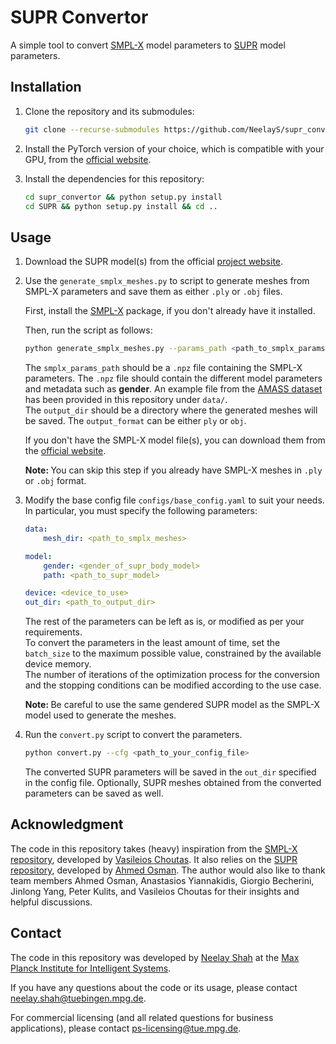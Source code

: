 # SUPR Convertor

A simple tool to convert [SMPL-X](https://smpl-x.is.tue.mpg.de/) model parameters to [SUPR](https://supr.is.tue.mpg.de/) model parameters.

## Installation

1. Clone the repository and its submodules:

    ```bash
    git clone --recurse-submodules https://github.com/NeelayS/supr_convertor.git
    ```

2. Install the PyTorch version of your choice, which is compatible with your GPU, from the [official website](https://pytorch.org/).

3. Install the dependencies for this repository:

    ```bash
    cd supr_convertor && python setup.py install
    cd SUPR && python setup.py install && cd ..
    ```

## Usage

1. Download the SUPR model(s) from the official [project website](https://supr.is.tue.mpg.de/).

2. Use the `generate_smplx_meshes.py` to script to generate meshes from SMPL-X parameters and save them as either `.ply` or `.obj` files.

    First, install the [SMPL-X](https://github.com/vchoutas/smplx) package, if you don't already have it installed. <br>

    Then, run the script as follows:

    ```bash
    python generate_smplx_meshes.py --params_path <path_to_smplx_params> --model_path <path_to_smplx_model> --output_dir <path_to_output_dir> --output_format <ply/obj>
    ```
    The `smplx_params_path` should be a `.npz` file containing the SMPL-X parameters. The `.npz` file should contain the different model parameters and metadata such as <b>gender</b>. An example file from the [AMASS dataset](https://amass.is.tue.mpg.de/) has been provided in this repository under `data/`. <br>
    The `output_dir` should be a directory where the generated meshes will be saved. The `output_format` can be either `ply` or `obj`.

    If you don't have the SMPL-X model file(s), you can download them from the [official website](https://smpl-x.is.tue.mpg.de/). <br>

    <b> Note: </b> You can skip this step if you already have SMPL-X meshes in `.ply` or `.obj` format.

3. Modify the base config file `configs/base_config.yaml` to suit your needs. In particular, you must specify the following parameters:

    ```yaml
    data:
        mesh_dir: <path_to_smplx_meshes>

    model:
        gender: <gender_of_supr_body_model>
        path: <path_to_supr_model>

    device: <device_to_use>
    out_dir: <path_to_output_dir>
    ```
    The rest of the parameters can be left as is, or modified as per your requirements. <br> 
    To convert the parameters in the least amount of time, set the `batch_size` to the maximum possible value, constrained by the available device memory. <br>
    The number of iterations of the optimization process for the conversion and the stopping conditions can be modified according to the use case. <br>

    <b> Note: </b> Be careful to use the same gendered SUPR model as the SMPL-X model used to generate the meshes.

4. Run the `convert.py` script to convert the parameters.

    ```bash
    python convert.py --cfg <path_to_your_config_file>
    ```

    The converted SUPR parameters will be saved in the `out_dir` specified in the config file. Optionally, SUPR meshes obtained from the converted parameters can be saved as well.

## Acknowledgment

The code in this repository takes (heavy) inspiration from the [SMPL-X repository](https://github.com/vchoutas/smplx), developed by [Vasileios Choutas](https://ps.is.mpg.de/person/vchoutas). It also relies on the [SUPR repository](https://github.com/ahmedosman/SUPR), developed by [Ahmed Osman](https://ps.is.mpg.de/person/aosman). The author would also like to thank team members Ahmed Osman, Anastasios Yiannakidis, Giorgio Becherini, Jinlong Yang, Peter Kulits, and Vasileios Choutas for their insights and helpful discussions.

## Contact

The code in this repository was developed by [Neelay Shah](https://neelays.github.io/) at the [Max Planck Institute for Intelligent Systems](https://is.mpg.de/).

If you have any questions about the code or its usage, please contact neelay.shah@tuebingen.mpg.de.

For commercial licensing (and all related questions for business applications), please contact ps-licensing@tue.mpg.de.
